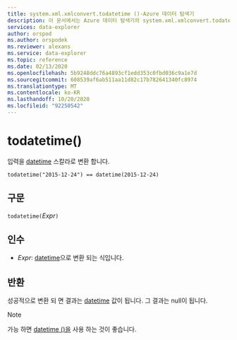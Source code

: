```yaml
---
title: system.xml.xmlconvert.todatetime ()-Azure 데이터 탐색기
description: 이 문서에서는 Azure 데이터 탐색기의 system.xml.xmlconvert.todatetime ()에 대해 설명 합니다.
services: data-explorer
author: orspod
ms.author: orspodek
ms.reviewer: alexans
ms.service: data-explorer
ms.topic: reference
ms.date: 02/13/2020
ms.openlocfilehash: 5b9248ddc76a4893cf1edd353c0fbd036c9a1e7d
ms.sourcegitcommit: 608539af6ab511aa11d82c17b782641340fc8974
ms.translationtype: MT
ms.contentlocale: ko-KR
ms.lasthandoff: 10/20/2020
ms.locfileid: "92250542"
---
```

# <a name="todatetime"></a>todatetime()

입력을 [datetime](./scalar-data-types/datetime.md) 스칼라로 변환 합니다.

```kusto
todatetime("2015-12-24") == datetime(2015-12-24)
```

## <a name="syntax"></a>구문

`todatetime(`*Expr*`)`

## <a name="arguments"></a>인수

* *Expr*: [datetime](./scalar-data-types/datetime.md)으로 변환 되는 식입니다.

## <a name="returns"></a>반환

성공적으로 변환 되 면 결과는 [datetime](./scalar-data-types/datetime.md) 값이 됩니다.
그 결과는 null이 됩니다.
 
> [!NOTE]
> 가능 하면 [datetime ()을](./scalar-data-types/datetime.md) 사용 하는 것이 좋습니다.
